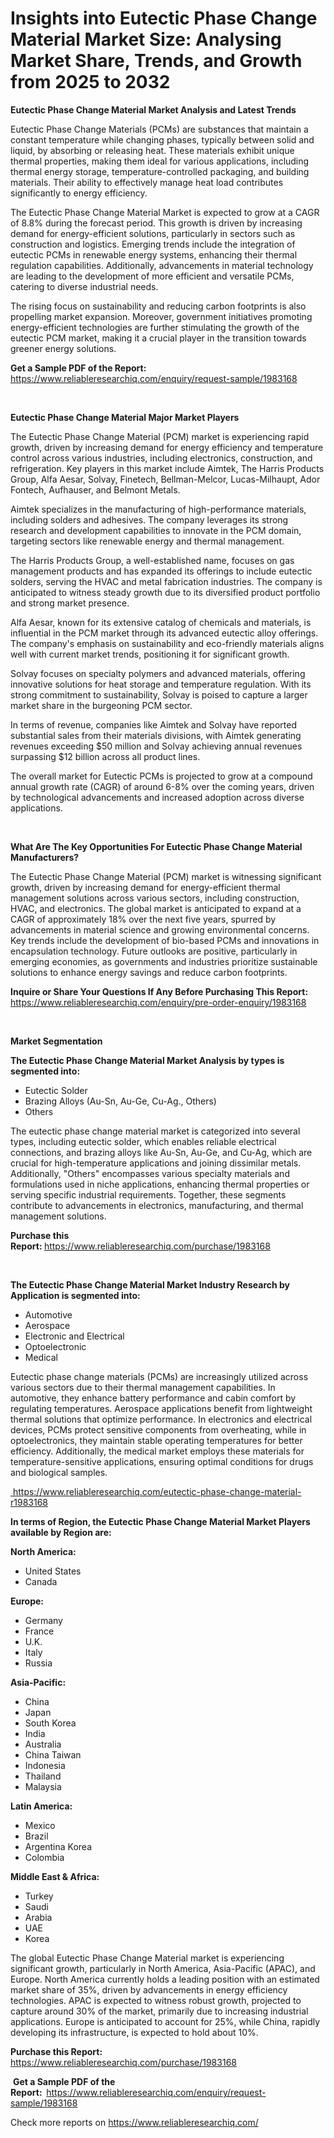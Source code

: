 <p><h1>Insights into Eutectic Phase Change Material Market Size: Analysing Market Share, Trends, and Growth from 2025 to 2032</h1></p><p><strong>Eutectic Phase Change Material Market Analysis and Latest Trends</strong></p>
<p><p>Eutectic Phase Change Materials (PCMs) are substances that maintain a constant temperature while changing phases, typically between solid and liquid, by absorbing or releasing heat. These materials exhibit unique thermal properties, making them ideal for various applications, including thermal energy storage, temperature-controlled packaging, and building materials. Their ability to effectively manage heat load contributes significantly to energy efficiency.</p><p>The Eutectic Phase Change Material Market is expected to grow at a CAGR of 8.8% during the forecast period. This growth is driven by increasing demand for energy-efficient solutions, particularly in sectors such as construction and logistics. Emerging trends include the integration of eutectic PCMs in renewable energy systems, enhancing their thermal regulation capabilities. Additionally, advancements in material technology are leading to the development of more efficient and versatile PCMs, catering to diverse industrial needs.</p><p>The rising focus on sustainability and reducing carbon footprints is also propelling market expansion. Moreover, government initiatives promoting energy-efficient technologies are further stimulating the growth of the eutectic PCM market, making it a crucial player in the transition towards greener energy solutions.</p></p>
<p><strong>Get a Sample PDF of the Report:&nbsp;</strong> <a href="https://www.reliableresearchiq.com/enquiry/request-sample/1983168?utm_campaign=2125&utm_medium=2&utm_source=Github&utm_content=ia&utm_term=30012025&utm_id=eutectic-phase-change-material">https://www.reliableresearchiq.com/enquiry/request-sample/1983168</a></p>
<p>&nbsp;</p>
<p><strong>Eutectic Phase Change Material Major Market Players</strong></p>
<p><p>The Eutectic Phase Change Material (PCM) market is experiencing rapid growth, driven by increasing demand for energy efficiency and temperature control across various industries, including electronics, construction, and refrigeration. Key players in this market include Aimtek, The Harris Products Group, Alfa Aesar, Solvay, Finetech, Bellman-Melcor, Lucas-Milhaupt, Ador Fontech, Aufhauser, and Belmont Metals.</p><p>Aimtek specializes in the manufacturing of high-performance materials, including solders and adhesives. The company leverages its strong research and development capabilities to innovate in the PCM domain, targeting sectors like renewable energy and thermal management. </p><p>The Harris Products Group, a well-established name, focuses on gas management products and has expanded its offerings to include eutectic solders, serving the HVAC and metal fabrication industries. The company is anticipated to witness steady growth due to its diversified product portfolio and strong market presence.</p><p>Alfa Aesar, known for its extensive catalog of chemicals and materials, is influential in the PCM market through its advanced eutectic alloy offerings. The company's emphasis on sustainability and eco-friendly materials aligns well with current market trends, positioning it for significant growth.</p><p>Solvay focuses on specialty polymers and advanced materials, offering innovative solutions for heat storage and temperature regulation. With its strong commitment to sustainability, Solvay is poised to capture a larger market share in the burgeoning PCM sector.</p><p>In terms of revenue, companies like Aimtek and Solvay have reported substantial sales from their materials divisions, with Aimtek generating revenues exceeding $50 million and Solvay achieving annual revenues surpassing $12 billion across all product lines.</p><p>The overall market for Eutectic PCMs is projected to grow at a compound annual growth rate (CAGR) of around 6-8% over the coming years, driven by technological advancements and increased adoption across diverse applications.</p></p>
<p>&nbsp;</p>
<p><strong>What Are The Key Opportunities For Eutectic Phase Change Material Manufacturers?</strong></p>
<p><p>The Eutectic Phase Change Material (PCM) market is witnessing significant growth, driven by increasing demand for energy-efficient thermal management solutions across various sectors, including construction, HVAC, and electronics. The global market is anticipated to expand at a CAGR of approximately 18% over the next five years, spurred by advancements in material science and growing environmental concerns. Key trends include the development of bio-based PCMs and innovations in encapsulation technology. Future outlooks are positive, particularly in emerging economies, as governments and industries prioritize sustainable solutions to enhance energy savings and reduce carbon footprints.</p></p>
<p><strong>Inquire or Share Your Questions If Any Before Purchasing This Report:</strong> <a href="https://www.reliableresearchiq.com/enquiry/pre-order-enquiry/1983168?utm_campaign=2125&utm_medium=2&utm_source=Github&utm_content=ia&utm_term=30012025&utm_id=eutectic-phase-change-material">https://www.reliableresearchiq.com/enquiry/pre-order-enquiry/1983168</a></p>
<p>&nbsp;</p>
<p><strong>Market Segmentation</strong></p>
<p><strong>The Eutectic Phase Change Material Market Analysis by types is segmented into:</strong></p>
<p><ul><li>Eutectic Solder</li><li>Brazing Alloys (Au-Sn, Au-Ge, Cu-Ag., Others)</li><li>Others</li></ul></p>
<p><p>The eutectic phase change material market is categorized into several types, including eutectic solder, which enables reliable electrical connections, and brazing alloys like Au-Sn, Au-Ge, and Cu-Ag, which are crucial for high-temperature applications and joining dissimilar metals. Additionally, "Others" encompasses various specialty materials and formulations used in niche applications, enhancing thermal properties or serving specific industrial requirements. Together, these segments contribute to advancements in electronics, manufacturing, and thermal management solutions.</p></p>
<p><strong>Purchase this Report:&nbsp;</strong><a href="https://www.reliableresearchiq.com/purchase/1983168?utm_campaign=2125&utm_medium=2&utm_source=Github&utm_content=ia&utm_term=30012025&utm_id=eutectic-phase-change-material">https://www.reliableresearchiq.com/purchase/1983168</a></p>
<p>&nbsp;</p>
<p><strong>The Eutectic Phase Change Material Market Industry Research by Application is segmented into:</strong></p>
<p><ul><li>Automotive</li><li>Aerospace</li><li>Electronic and Electrical</li><li>Optoelectronic</li><li>Medical</li></ul></p>
<p><p>Eutectic phase change materials (PCMs) are increasingly utilized across various sectors due to their thermal management capabilities. In automotive, they enhance battery performance and cabin comfort by regulating temperatures. Aerospace applications benefit from lightweight thermal solutions that optimize performance. In electronics and electrical devices, PCMs protect sensitive components from overheating, while in optoelectronics, they maintain stable operating temperatures for better efficiency. Additionally, the medical market employs these materials for temperature-sensitive applications, ensuring optimal conditions for drugs and biological samples.</p></p>
<p><a href="https://www.reliableresearchiq.com/eutectic-phase-change-material-r1983168?utm_campaign=2125&utm_medium=2&utm_source=Github&utm_content=ia&utm_term=30012025&utm_id=eutectic-phase-change-material">&nbsp;https://www.reliableresearchiq.com/eutectic-phase-change-material-r1983168</a></p>
<p><strong>In terms of Region, the Eutectic Phase Change Material Market Players available by Region are:</strong></p>
<p>
    <p> <strong> North America: </strong>
        <ul>
            <li>United States</li>
            <li>Canada</li>
        </ul>
        </p> 
    <p> <strong> Europe: </strong>
        <ul>
            <li>Germany</li>
            <li>France</li>
            <li>U.K.</li>
            <li>Italy</li>
            <li>Russia</li>
        </ul>
        </p> 
    <p> <strong> Asia-Pacific: </strong>
        <ul>
            <li>China</li>
            <li>Japan</li>
            <li>South Korea</li>
            <li>India</li>
            <li>Australia</li>
            <li>China Taiwan</li>
            <li>Indonesia</li>
            <li>Thailand</li>
            <li>Malaysia</li>
        </ul>
        </p> 
    <p> <strong> Latin America: </strong>
        <ul>
            <li>Mexico</li>
            <li>Brazil</li>
            <li>Argentina Korea</li>
            <li>Colombia</li>
        </ul>
        </p> 
    <p> <strong> Middle East & Africa: </strong>
        <ul>
            <li>Turkey</li>
            <li>Saudi</li>
            <li>Arabia</li>
            <li>UAE</li>
            <li>Korea</li>
        </ul>
    </p>
    </p>
<p><p>The global Eutectic Phase Change Material market is experiencing significant growth, particularly in North America, Asia-Pacific (APAC), and Europe. North America currently holds a leading position with an estimated market share of 35%, driven by advancements in energy efficiency technologies. APAC is expected to witness robust growth, projected to capture around 30% of the market, primarily due to increasing industrial applications. Europe is anticipated to account for 25%, while China, rapidly developing its infrastructure, is expected to hold about 10%.</p></p>
<p><strong>Purchase this Report: </strong><a href="https://www.reliableresearchiq.com/purchase/1983168?utm_campaign=2125&utm_medium=2&utm_source=Github&utm_content=ia&utm_term=30012025&utm_id=eutectic-phase-change-material">https://www.reliableresearchiq.com/purchase/1983168</a></p>
<p>&nbsp;<strong>Get a Sample PDF of the Report:&nbsp;&nbsp;</strong><a href="https://www.reliableresearchiq.com/enquiry/request-sample/1983168?utm_campaign=2125&utm_medium=2&utm_source=Github&utm_content=ia&utm_term=30012025&utm_id=eutectic-phase-change-material">https://www.reliableresearchiq.com/enquiry/request-sample/1983168</a></p>
<p><strong></strong></p>
<p>Check more reports on <a href="https://www.reliableresearchiq.com/?utm_campaign=2125&utm_medium=2&utm_source=Github&utm_content=ia&utm_term=30012025&utm_id=eutectic-phase-change-material">https://www.reliableresearchiq.com/</a></p>